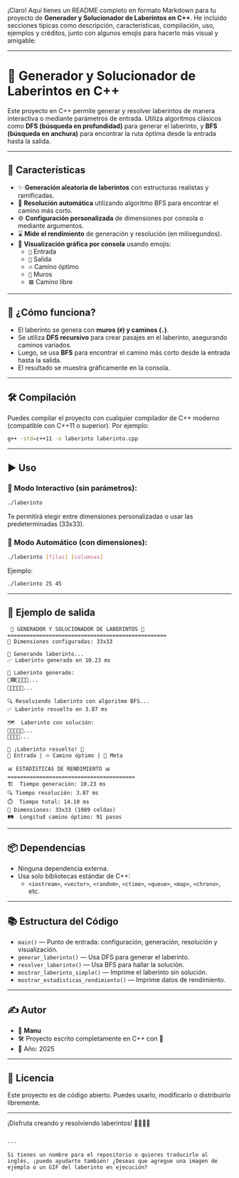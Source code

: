 ¡Claro! Aquí tienes un README completo en formato Markdown para tu proyecto de **Generador y Solucionador de Laberintos en C++**. He incluido secciones típicas como descripción, características, compilación, uso, ejemplos y créditos, junto con algunos emojis para hacerlo más visual y amigable:

---


# 🏰 Generador y Solucionador de Laberintos en C++

Este proyecto en C++ permite generar y resolver laberintos de manera interactiva o mediante parámetros de entrada. Utiliza algoritmos clásicos como **DFS (búsqueda en profundidad)** para generar el laberinto, y **BFS (búsqueda en anchura)** para encontrar la ruta óptima desde la entrada hasta la salida.

---

## 🚀 Características

- ✨ **Generación aleatoria de laberintos** con estructuras realistas y ramificadas.
- 🧠 **Resolución automática** utilizando algoritmo BFS para encontrar el camino más corto.
- ⚙️ **Configuración personalizada** de dimensiones por consola o mediante argumentos.
- ⌛ **Mide el rendimiento** de generación y resolución (en milisegundos).
- 🎨 **Visualización gráfica por consola** usando emojis:
  - `🚶` Entrada
  - `🏁` Salida
  - `🔥` Camino óptimo
  - `🧱` Muros
  - `🟩` Camino libre

---

## 🧩 ¿Cómo funciona?

- El laberinto se genera con **muros (`#`) y caminos (`.`)**.
- Se utiliza **DFS recursivo** para crear pasajes en el laberinto, asegurando caminos variados.
- Luego, se usa **BFS** para encontrar el camino más corto desde la entrada hasta la salida.
- El resultado se muestra gráficamente en la consola.

---

## 🛠️ Compilación

Puedes compilar el proyecto con cualquier compilador de C++ moderno (compatible con C++11 o superior). Por ejemplo:

```bash
g++ -std=c++11 -o laberinto laberinto.cpp
```

---

## ▶️ Uso

### 🔹 Modo Interactivo (sin parámetros):

```bash
./laberinto
```

Te permitirá elegir entre dimensiones personalizadas o usar las predeterminadas (33x33).

### 🔹 Modo Automático (con dimensiones):

```bash
./laberinto [filas] [columnas]
```

Ejemplo:

```bash
./laberinto 25 45
```

---

## 📸 Ejemplo de salida

```
 🏰 GENERADOR Y SOLUCIONADOR DE LABERINTOS 🏰
==================================================
📏 Dimensiones configuradas: 33x33

🔄 Generando laberinto...
✅ Laberinto generado en 10.23 ms

📍 Laberinto generado:
🚶🟩🧱🧱🧱🧱...
🧱🧱🧱🧱🧱...

🔍 Resolviendo laberinto con algoritmo BFS...
✅ Laberinto resuelto en 3.87 ms

🗺️  Laberinto con solución:
🚶🔥🔥🧱🧱...
🧱🧱🔥🧱...

🎯 ¡Laberinto resuelto! 🎯
🚶 Entrada | 🔥 Camino óptimo | 🏁 Meta

📊 ESTADÍSTICAS DE RENDIMIENTO 📊
========================================
🏗️  Tiempo generación: 10.23 ms
🔍 Tiempo resolución: 3.87 ms
⏱️  Tiempo total: 14.10 ms
📐 Dimensiones: 33x33 (1089 celdas)
🛤️  Longitud camino óptimo: 91 pasos
```

---

## 📦 Dependencias

- Ninguna dependencia externa.
- Usa solo bibliotecas estándar de C++:
  - `<iostream>`, `<vector>`, `<random>`, `<ctime>`, `<queue>`, `<map>`, `<chrono>`, etc.

---

## 📚 Estructura del Código

- `main()` — Punto de entrada: configuración, generación, resolución y visualización.
- `generar_laberinto()` — Usa DFS para generar el laberinto.
- `resolver_laberinto()` — Usa BFS para hallar la solución.
- `mostrar_laberinto_simple()` — Imprime el laberinto sin solución.
- `mostrar_estadisticas_rendimiento()` — Imprime datos de rendimiento.

---

## ✍️ Autor

- 👤 **Manu**
- 🛠️ Proyecto escrito completamente en C++ con 💙
- 📅 Año: 2025

---

## 📄 Licencia

Este proyecto es de código abierto. Puedes usarlo, modificarlo o distribuirlo libremente.

---

¡Disfruta creando y resolviendo laberintos! 🔄🚶🔥🏁
```

---

Si tienes un nombre para el repositorio o quieres traducirlo al inglés, ¡puedo ayudarte también! ¿Deseas que agregue una imagen de ejemplo o un GIF del laberinto en ejecución?

